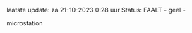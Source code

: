 laatste update: 
za 21-10-2023  0:28   uur 
Status: FAALT - geel - 
<div class="service Y">microstation</div>